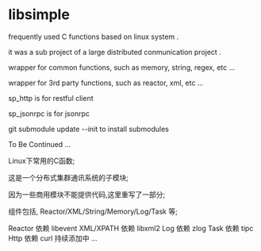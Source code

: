 # libsimple
frequently used C functions based on linux system .

it was a sub project of a large distributed conmunication project .

wrapper for common functions, such as memory, string, regex, etc ...

wrapper for 3rd party functions, such as reactor, xml, etc ...

sp_http is for restful client

sp_jsonrpc is for jsonrpc

git submodule update --init to install submodules

To Be Continued ...

Linux下常用的C函数;

这是一个分布式集群通讯系统的子模块;

因为一些商用模块不能提供代码,这里重写了一部分;

组件包括, Reactor/XML/String/Memory/Log/Task 等;

Reactor 依赖 libevent
XML/XPATH 依赖 libxml2
Log 依赖 zlog
Task 依赖 tipc
Http 依赖 curl
持续添加中 ...
